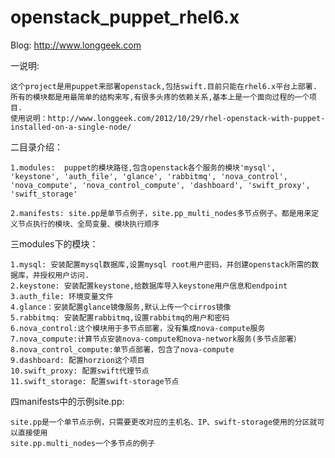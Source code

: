 openstack_puppet_rhel6.x
========================
Blog: http://www.longgeek.com

一说明:

    这个project是用puppet来部署openstack,包括swift.目前只能在rhel6.x平台上部署.
    所有的模块都是用最简单的结构来写,有很多头疼的依赖关系,基本上是一个面向过程的一个项目.
    使用说明：http://www.longgeek.com/2012/10/29/rhel-openstack-with-puppet-installed-on-a-single-node/


二目录介绍：

    1.modules:  puppet的模块路径,包含openstack各个服务的模块'mysql', 'keystone', 'auth_file', 'glance', 'rabbitmq', 'nova_control', 'nova_compute', 'nova_control_compute', 'dashboard', 'swift_proxy', 'swift_storage'
    
    2.manifests: site.pp是单节点例子，site.pp_multi_nodes多节点例子。都是用来定义节点执行的模块、全局变量、模块执行顺序

三modules下的模块：

    1.mysql: 安装配置mysql数据库,设置mysql root用户密码，并创建openstack所需的数据库，并授权用户访问.
    2.keystone: 安装配置keystone,给数据库导入keystone用户信息和endpoint
    3.auth_file: 环境变量文件
    4.glance：安装配置glance镜像服务,默认上传一个cirros镜像
    5.rabbitmq: 安装配置rabbitmq,设置rabbitmq的用户和密码
    6.nova_control:这个模块用于多节点部署，没有集成nova-compute服务
    7.nova_compute:计算节点安装nova-compute和nova-network服务(多节点部署）
    8.nova_control_compute:单节点部署，包含了nova-compute
    9.dashboard: 配置horzion这个项目
    10.swift_proxy: 配置swift代理节点
    11.swift_storage: 配置swift-storage节点

四manifests中的示例site.pp:

    site.pp是一个单节点示例，只需要更改对应的主机名、IP、swift-storage使用的分区就可以直接使用
    site.pp.multi_nodes一个多节点的例子
    
